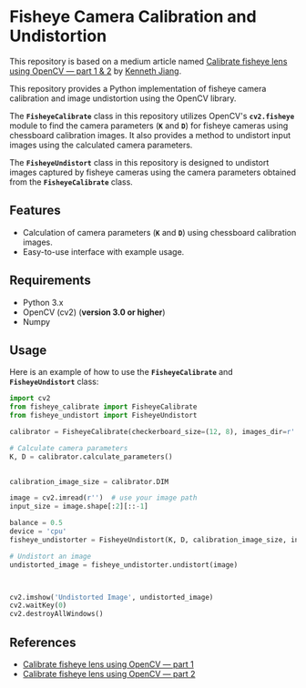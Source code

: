 # Fisheye Camera Calibration and Undistortion
This repository is based on a medium article named [Calibrate fisheye lens using OpenCV — part 1 & 2](https://medium.com/@kennethjiang/calibrate-fisheye-lens-using-opencv-333b05afa0b0) by [Kenneth Jiang](https://www.linkedin.com/in/kennethjiang/).

This repository provides a Python implementation of fisheye camera calibration and image undistortion using the OpenCV library. 

The **`FisheyeCalibrate`** class in this repository utilizes OpenCV's **`cv2.fisheye`** module to find the camera parameters (**`K`** and **`D`**) for fisheye cameras using chessboard calibration images. It also provides a method to undistort input images using the calculated camera parameters.

The **`FisheyeUndistort`** class in this repository is designed to undistort images captured by fisheye cameras using the camera parameters obtained from the **`FisheyeCalibrate`** class.



## Features
* Calculation of camera parameters (**`K`** and **`D`**) using chessboard calibration images.
* Easy-to-use interface with example usage.
## Requirements
* Python 3.x
* OpenCV (cv2) (**version 3.0 or higher**)
* Numpy
## Usage
Here is an example of how to use the **`FisheyeCalibrate`** and **`FisheyeUndistort`** class:

```python
import cv2
from fisheye_calibrate import FisheyeCalibrate
from fisheye_undistort import FisheyeUndistort

calibrator = FisheyeCalibrate(checkerboard_size=(12, 8), images_dir=r'', image_extension='jpg')  # use your image_dir

# Calculate camera parameters
K, D = calibrator.calculate_parameters()

 
calibration_image_size = calibrator.DIM

image = cv2.imread(r'')  # use your image path
input_size = image.shape[:2][::-1]

balance = 0.5
device = 'cpu'
fisheye_undistorter = FisheyeUndistort(K, D, calibration_image_size, input_size, balance, device)

# Undistort an image
undistorted_image = fisheye_undistorter.undistort(image)



cv2.imshow('Undistorted Image', undistorted_image)
cv2.waitKey(0)
cv2.destroyAllWindows()
```


## References
* [Calibrate fisheye lens using OpenCV — part 1](https://medium.com/@kennethjiang/calibrate-fisheye-lens-using-opencv-333b05afa0b0)
* [Calibrate fisheye lens using OpenCV — part 2](https://medium.com/@kennethjiang/calibrate-fisheye-lens-using-opencv-part-2-13990f1b157f)

